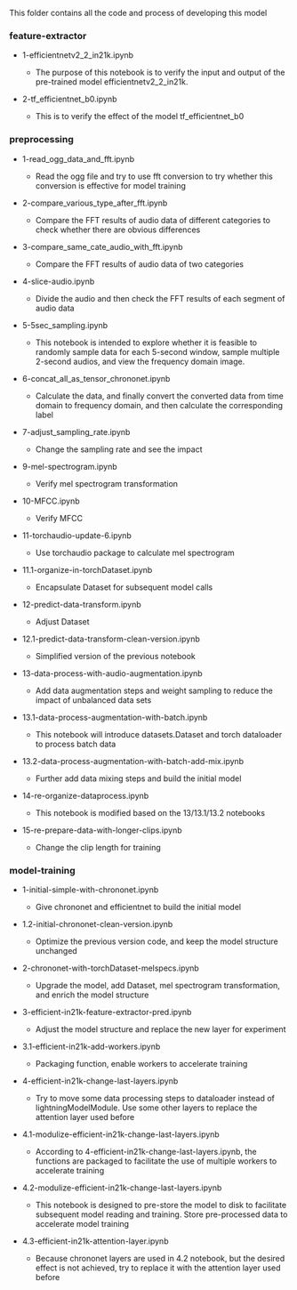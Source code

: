 This folder contains all the code and process of developing this model

### feature-extractor

* 1-efficientnetv2_2_in21k.ipynb

    - The purpose of this notebook is to verify the input and output of the pre-trained model efficientnetv2_2_in21k.

* 2-tf_efficientnet_b0.ipynb

    - This is to verify the effect of the model tf_efficientnet_b0

### preprocessing

* 1-read_ogg_data_and_fft.ipynb

    - Read the ogg file and try to use fft conversion to try whether this conversion is effective for model training

* 2-compare_various_type_after_fft.ipynb

    - Compare the FFT results of audio data of different categories to check whether there are obvious differences

* 3-compare_same_cate_audio_with_fft.ipynb

    - Compare the FFT results of audio data of two categories

* 4-slice-audio.ipynb

    - Divide the audio and then check the FFT results of each segment of audio data

* 5-5sec_sampling.ipynb

    - This notebook is intended to explore whether it is feasible to randomly sample data for each 5-second window, sample multiple 2-second audios, and view the frequency domain image.

* 6-concat_all_as_tensor_chrononet.ipynb

    - Calculate the data, and finally convert the converted data from time domain to frequency domain, and then calculate the corresponding label

* 7-adjust_sampling_rate.ipynb

    - Change the sampling rate and see the impact

* 9-mel-spectrogram.ipynb

    - Verify mel spectrogram transformation

* 10-MFCC.ipynb

    - Verify MFCC

* 11-torchaudio-update-6.ipynb

    - Use torchaudio package to calculate mel spectrogram

* 11.1-organize-in-torchDataset.ipynb

    - Encapsulate Dataset for subsequent model calls

* 12-predict-data-transform.ipynb

    - Adjust Dataset

* 12.1-predict-data-transform-clean-version.ipynb

    - Simplified version of the previous notebook

* 13-data-process-with-audio-augmentation.ipynb

    - Add data augmentation steps and weight sampling to reduce the impact of unbalanced data sets

* 13.1-data-process-augmentation-with-batch.ipynb

    - This notebook will introduce datasets.Dataset and torch dataloader to process batch data

* 13.2-data-process-augmentation-with-batch-add-mix.ipynb

    - Further add data mixing steps and build the initial model

* 14-re-organize-dataprocess.ipynb

    - This notebook is modified based on the 13/13.1/13.2 notebooks

* 15-re-prepare-data-with-longer-clips.ipynb

    - Change the clip length for training

### model-training

* 1-initial-simple-with-chrononet.ipynb

    - Give chrononet and efficientnet to build the initial model

* 1.2-initial-chrononet-clean-version.ipynb

    - Optimize the previous version code, and keep the model structure unchanged

* 2-chrononet-with-torchDataset-melspecs.ipynb

    - Upgrade the model, add Dataset, mel spectrogram transformation, and enrich the model structure

* 3-efficient-in21k-feature-extractor-pred.ipynb

    - Adjust the model structure and replace the new layer for experiment

* 3.1-efficient-in21k-add-workers.ipynb

    - Packaging function, enable workers to accelerate training

* 4-efficient-in21k-change-last-layers.ipynb

    - Try to move some data processing steps to dataloader instead of lightningModelModule. Use some other layers to replace the attention layer used before

* 4.1-modulize-efficient-in21k-change-last-layers.ipynb

    - According to 4-efficient-in21k-change-last-layers.ipynb, the functions are packaged to facilitate the use of multiple workers to accelerate training

* 4.2-modulize-efficient-in21k-change-last-layers.ipynb

    - This notebook is designed to pre-store the model to disk to facilitate subsequent model reading and training. Store pre-processed data to accelerate model training

* 4.3-efficient-in21k-attention-layer.ipynb

    - Because chrononet layers are used in 4.2 notebook, but the desired effect is not achieved, try to replace it with the attention layer used before
